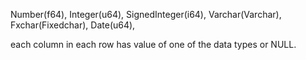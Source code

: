 Number(f64),
Integer(u64),
SignedInteger(i64),
Varchar(Varchar),
Fxchar(Fixedchar),
Date(u64),

each column in each row has value of one of the data types or NULL.